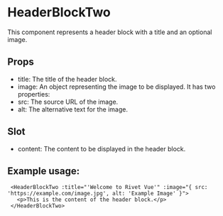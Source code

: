 # HeaderBlockTwo

This component represents a header block with a title and an optional image.

## Props

- title: The title of the header block.
- image: An object representing the image to be displayed. It has two properties:
- src: The source URL of the image.
- alt: The alternative text for the image.

## Slot

- content: The content to be displayed in the header block.

## Example usage:

```
 <HeaderBlockTwo :title="'Welcome to Rivet Vue'" :image="{ src: 'https://example.com/image.jpg', alt: 'Example Image' }">
   <p>This is the content of the header block.</p>
 </HeaderBlockTwo>
```

